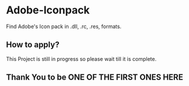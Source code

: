 # Adobe-Iconpack
Find Adobe's Icon pack in .dll, .rc, .res, formats.
## How to apply?
This Project is still in progress so please wait till it is complete.
## Thank You to be ONE OF THE FIRST ONES HERE
